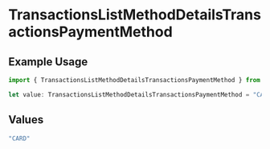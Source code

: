 # TransactionsListMethodDetailsTransactionsPaymentMethod

## Example Usage

```typescript
import { TransactionsListMethodDetailsTransactionsPaymentMethod } from "open-billing/models/operations";

let value: TransactionsListMethodDetailsTransactionsPaymentMethod = "CARD";
```

## Values

```typescript
"CARD"
```